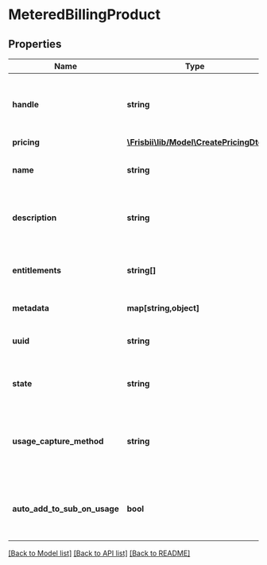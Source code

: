# MeteredBillingProduct

## Properties
Name | Type | Description | Notes
------------ | ------------- | ------------- | -------------
**handle** | **string** | Handle of metered billing product. Unique per account | 
**pricing** | [**\Frisbii\lib/Model\CreatePricingDto**](CreatePricingDto.md) |  | 
**name** | **string** | Name of metered billing product. | 
**description** | **string** | Optional description of metered billing product | [optional] 
**entitlements** | **string[]** | Entitlements for this metered billing product. | [optional] 
**metadata** | **map[string,object]** | Custom metadata. | [optional] 
**uuid** | **string** | UUID of the metered billing product | 
**state** | **string** | Status of the metered billing product. | [optional] 
**usage_capture_method** | **string** | The method used to capture usage for this metered billing product. | 
**auto_add_to_sub_on_usage** | **bool** | Automatically add this product to a subscription when usage is recorded | [optional] 

[[Back to Model list]](../../README.md#documentation-for-models) [[Back to API list]](../../README.md#documentation-for-api-endpoints) [[Back to README]](../../README.md)

